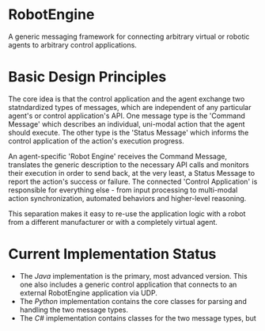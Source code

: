# RobotEngine

A generic messaging framework for connecting arbitrary virtual or robotic agents to arbitrary control applications.


# Basic Design Principles

The core idea is that the control application and the agent exchange two statndardized types of messages, which are independent of any particular agent's or control application's API. One message type is the 'Command Message' which describes an individual, uni-modal action that the agent should execute. The other type is the 'Status Message' which informs the control application of the action's execution progress.

An agent-specific 'Robot Engine' receives the Command Message, translates the generic description to the necessary API calls and monitors their execution in order to send back, at the very least, a Status Message to report the action's success or failure. The connected 'Control Application' is responsible for everything else - from input processing to multi-modal action synchronization, automated behaviors and higher-level reasoning.

This separation makes it easy to re-use the application logic with a robot from a different manufacturer or with a completely virtual agent.


# Current Implementation Status

* The *Java* implementation is the primary, most advanced version. This one also includes a generic control application that connects to an external RobotEngine application via UDP.
* The *Python* implementation contains the core classes for parsing and handling the two message types.
* The *C#* implementation contains classes for the two message types, but
